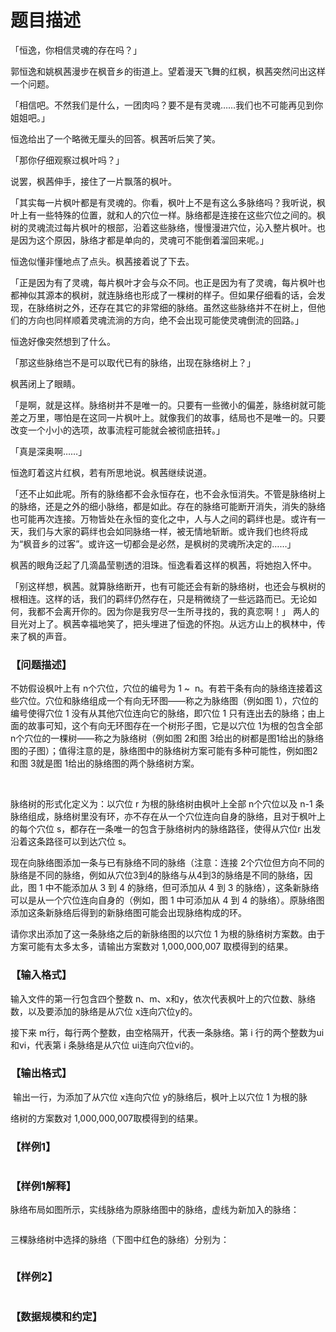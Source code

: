 # 题目描述


<p>
「恒逸，你相信灵魂的存在吗？」 
</p>
<p>
郭恒逸和姚枫茜漫步在枫音乡的街道上。望着漫天飞舞的红枫，枫茜突然问出这样一个问题。 
</p>
<p>
「相信吧。不然我们是什么，一团肉吗？要不是有灵魂……我们也不可能再见到你姐姐吧。」 
</p>
<p>
恒逸给出了一个略微无厘头的回答。枫茜听后笑了笑。 
</p>
<p>
「那你仔细观察过枫叶吗？」 
</p>
<p>
说罢，枫茜伸手，接住了一片飘落的枫叶。 
</p>
<p>
「其实每一片枫叶都是有灵魂的。你看，枫叶上不是有这么多脉络吗？我听说，枫叶上有一些特殊的位置，就和人的穴位一样。脉络都是连接在这些穴位之间的。枫树的灵魂流过每片枫叶的根部，沿着这些脉络，慢慢漫进穴位，沁入整片枫叶。也是因为这个原因，脉络才都是单向的，灵魂可不能倒着溜回来呢。」 
</p>
<p>
恒逸似懂非懂地点了点头。枫茜接着说了下去。 
</p>
<p>
「正是因为有了灵魂，每片枫叶才会与众不同。也正是因为有了灵魂，每片枫叶也都神似其源本的枫树，就连脉络也形成了一棵树的样子。但如果仔细看的话，会发现，在脉络树之外，还存在其它的非常细的脉络。虽然这些脉络并不在树上，但他们的方向也同样顺着灵魂流淌的方向，绝不会出现可能使灵魂倒流的回路。」  
</p>
<p>
恒逸好像突然想到了什么。 
</p>
<p>
「那这些脉络岂不是可以取代已有的脉络，出现在脉络树上？」 
</p>
<p>
枫茜闭上了眼睛。 
</p>
<p>
「是啊，就是这样。脉络树并不是唯一的。只要有一些微小的偏差，脉络树就可能差之万里，哪怕是在这同一片枫叶上。就像我们的故事，结局也不是唯一的。只要改变一个小小的选项，故事流程可能就会被彻底扭转。」 
</p>
<p>
「真是深奥啊……」 
</p>
<p>
恒逸盯着这片红枫，若有所思地说。枫茜继续说道。 
</p>
<p>
「还不止如此呢。所有的脉络都不会永恒存在，也不会永恒消失。不管是脉络树上的脉络，还是之外的细小脉络，都是如此。存在的脉络可能断开消失，消失的脉络也可能再次连接。万物皆处在永恒的变化之中，人与人之间的羁绊也是。或许有一天，我们与大家的羁绊也会如同脉络一样，被无情地斩断。或许我们也终将成为“枫音乡的过客”。或许这一切都会是必然，是枫树的灵魂所决定的……」 
</p>
<p>
枫茜的眼角泛起了几滴晶莹剔透的泪珠。恒逸看着这样的枫茜，将她抱入怀中。  
</p>
<p>
「别这样想，枫茜。就算脉络断开，也有可能还会有新的脉络树，也还会与枫树的根相连。这样的话，我们的羁绊仍然存在，只是稍微绕了一些远路而已。无论如何，我都不会离开你的。因为你是我穷尽一生所寻找的，我的真恋啊！」 两人的目光对上了。枫茜幸福地笑了，把头埋进了恒逸的怀抱。从远方山上的枫林中，传来了枫的声音。 
</p>
<h3>
【问题描述】 
</h3>
<p>
不妨假设枫叶上有 n个穴位，穴位的编号为 1 ~  n。有若干条有向的脉络连接着这些穴位。穴位和脉络组成一个有向无环图——称之为脉络图（例如图 1），穴位的编号使得穴位 1 没有从其他穴位连向它的脉络，即穴位 1 只有连出去的脉络；由上面的故事可知，这个有向无环图存在一个树形子图，它是以穴位 1为根的包含全部n个穴位的一棵树——称之为脉络树（例如图 2和图 3给出的树都是图1给出的脉络图的子图）；值得注意的是，脉络图中的脉络树方案可能有多种可能性，例如图2和图 3就是图 1给出的脉络图的两个脉络树方案。 
</p>
<p>
       <img src="/upload/image/20150427/20150427081610_98662.png" alt=""/> 
</p>
<p>
脉络树的形式化定义为：以穴位 r 为根的脉络树由枫叶上全部 n个穴位以及 n-1 条脉络组成，脉络树里没有环，亦不存在从一个穴位连向自身的脉络，且对于枫叶上的每个穴位 s，都存在一条唯一的包含于脉络树内的脉络路径，使得从穴位r 出发沿着这条路径可以到达穴位 s。 
</p>
<p>
现在向脉络图添加一条与已有脉络不同的脉络（注意：连接 2个穴位但方向不同的脉络是不同的脉络，例如从穴位3到4的脉络与从4到3的脉络是不同的脉络，因此，图 1 中不能添加从 3 到 4 的脉络，但可添加从 4 到 3 的脉络），这条新脉络可以是从一个穴位连向自身的（例如，图 1 中可添加从 4 到 4 的脉络）。原脉络图添加这条新脉络后得到的新脉络图可能会出现脉络构成的环。 
</p>
<p>
请你求出添加了这一条脉络之后的新脉络图的以穴位 1 为根的脉络树方案数。由于方案可能有太多太多，请输出方案数对 1,000,000,007 取模得到的结果。 
</p>
<h3>
【输入格式】
</h3>
<p>
输入文件的第一行包含四个整数 n、m、x和y，依次代表枫叶上的穴位数、脉络数，以及要添加的脉络是从穴位 x连向穴位y的。 
</p>
<p>
接下来 m行，每行两个整数，由空格隔开，代表一条脉络。第 i 行的两个整数为ui和vi，代表第 i 条脉络是从穴位 ui连向穴位vi的。 
</p>
<h3>
【输出格式】
</h3>
<div class="content">
<p>
 输出一行，为添加了从穴位 x连向穴位 y的脉络后，枫叶上以穴位 1 为根的脉
</p>
<div>
络树的方案数对 1,000,000,007取模得到的结果。 
</div>
</div>
<h3>
【样例1】
</h3>
<p>
<img src="/upload/image/20150427/20150427081808_33505.png" alt=""/> 
</p>
<h3>
【样例1解释】
</h3>
<p>
脉络布局如图所示，实线脉络为原脉络图中的脉络，虚线为新加入的脉络：
</p>
<p>
<img src="/upload/image/20150427/20150427081912_51533.png" alt=""/> 
</p>
<p>
三棵脉络树中选择的脉络（下图中红色的脉络）分别为：
</p>
<p>
<img src="/upload/image/20150427/20150427081940_43504.png" alt=""/> 
</p>
<h3>
【样例2】
</h3>
<p>
<img src="/upload/image/20150427/20150427082034_57175.png" alt=""/> 
</p>
<h3>
【数据规模和约定】
</h3>
<p>
<img src="/upload/image/20150427/20150427082119_49709.png" alt=""/> 
</p>
<p>
<img src="/upload/image/20150427/20150427082125_52659.png" alt=""/> 
</p>
